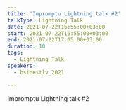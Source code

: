 ```yaml
---
title: 'Impromptu Lightning talk #2'
talkType: Lightning Talk
date: 2021-07-22T16:55:00+03:00
start: 2021-07-22T16:55:00+03:00
end: 2021-07-22T17:05:00+03:00
duration: 10
tags:
  - Lightning Talk
speakers:
  - bsidestlv_2021

---
```

Impromptu Lightning talk #2